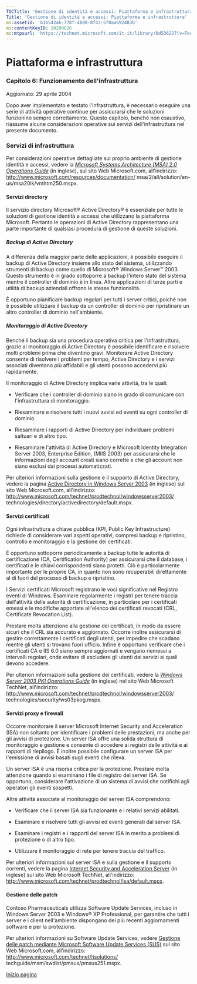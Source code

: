 ```yaml
---
TOCTitle: 'Gestione di identità e accessi: Piattaforma e infrastruttura'
Title: 'Gestione di identità e accessi: Piattaforma e infrastruttura'
ms:assetid: 'b1b542a6-778f-4808-8f43-5f0aa692483b'
ms:contentKeyID: 20200826
ms:mtpsurl: 'https://technet.microsoft.com/it-it/library/Dd536227(v=TechNet.10)'
---
```


Piattaforma e infrastruttura
============================

### Capitolo 6: Funzionamento dell'infrastruttura

Aggiornato: 29 aprile 2004

Dopo aver implementato e testato l'infrastruttura, è necessario eseguire una serie di attività operative continue per assicurarsi che le soluzioni funzionino sempre correttamente. Questo capitolo, benché non esaustivo, riassume alcune considerazioni operative sui servizi dell'infrastruttura nel presente documento.

### Servizi di infrastruttura

Per considerazioni operative dettagliate sul proprio ambiente di gestione identità e accessi, vedere la [*Microsoft Systems Architecture (MSA) 2.0 Operations Guide*](http://www.microsoft.com/resources/documentation/msa/2/all/solution/en-us/msa20ik/vmhtm250.mspx) (in inglese), sul sito Web Microsoft.com, all'indirizzo:
http://www.microsoft.com/resources/documentation/
msa/2/all/solution/en-us/msa20ik/vmhtm250.mspx.

#### Servizi directory

Il servizio directory Microsoft® Active Directory® è essenziale per tutte le soluzioni di gestione identità e accessi che utilizzano la piattaforma Microsoft. Pertanto le operazioni di Active Directory rappresentano una parte importante di qualsiasi procedura di gestione di queste soluzioni.

##### Backup di Active Directory

A differenza della maggior parte delle applicazioni, è possibile eseguire il backup di Active Directory insieme allo stato del sistema, utilizzando strumenti di backup come quello di Microsoft® Windows Server™ 2003. Questo strumento è in grado sottoporre a backup l'intero stato del sistema mentre il controller di dominio è in linea. Altre applicazioni di terze parti e utilità di backup aziendali offrono le stesse funzionalità.

È opportuno pianificare backup regolari per tutti i server critici, poiché non è possibile utilizzare il backup da un controller di dominio per ripristinare un altro controller di dominio nell'ambiente.

##### Monitoraggio di Active Directory

Benché il backup sia una procedura operativa critica per l'infrastruttura, grazie al monitoraggio di Active Directory è possibile identificare e risolvere molti problemi prima che diventino gravi. Monitorare Active Directory consente di risolvere i problemi per tempo, Active Directory e i servizi associati diventano più affidabili e gli utenti possono accedervi più rapidamente.

Il monitoraggio di Active Directory implica varie attività, tra le quali:

-   Verificare che i controller di dominio siano in grado di comunicare con l'infrastruttura di monitoraggio.

-   Riesaminare e risolvere tutti i nuovi avvisi ed eventi su ogni controller di dominio.

-   Riesaminare i rapporti di Active Directory per individuare problemi saltuari e di altro tipo.

-   Riesaminare l'attività di Active Directory e Microsoft Identity Integration Server 2003, Enterprise Edition, (MIIS 2003) per assicurarsi che le informazioni degli account creati siano corrette e che gli account non siano esclusi dai processi automatizzati.

Per ulteriori informazioni sulla gestione e il supporto di Active Directory, vedere la pagina [Active Directory in Windows Server 2003](http://www.microsoft.com/technet/prodtechnol/windowsserver2003/technologies/directory/activedirectory/default.mspx) (in inglese) sul sito Web Microsoft.com, all'indirizzo:
http://www.microsoft.com/technet/prodtechnol/windowsserver2003/
technologies/directory/activedirectory/default.mspx.

#### Servizi certificati

Ogni infrastruttura a chiave pubblica (KPI, Public Key Infrastructure) richiede di considerare vari aspetti operativi, compresi backup e ripristino, controllo e monitoraggio e la gestione dei certificati.

È opportuno sottoporre periodicamente a backup tutte le autorità di certificazione (CA, Certification Authority) per assicurarsi che il database, i certificati e le chiavi corrispondenti siano protetti. Ciò è particolarmente importante per le proprie CA, in quanto non sono recuperabili direttamente al di fuori del processo di backup e ripristino.

I Servizi certificati Microsoft registrano le voci significative nel Registro eventi di Windows. Esaminare regolarmente i registri per tenere traccia dell'attività delle autorità di certificazione, in particolare per i certificati emessi e le modifiche apportate all'elenco dei certificati revocati (CRL, Certificate Revocation List).

Prestare molta attenzione alla gestione dei certificati, in modo da essere sicuri che il CRL sia accurato e aggiornato. Occorre inoltre assicurarsi di gestire correttamente i certificati degli utenti, per impedire che scadano mentre gli utenti si trovano fuori ufficio. Infine è opportuno verificare che i certificati CA e IIS 6.0 siano sempre aggiornati e vengano riemessi a intervalli regolari, onde evitare di escludere gli utenti dai servizi ai quali devono accedere.

Per ulteriori informazioni sulla gestione dei certificati, vedere la [*Windows Server 2003 PKI Operations Guide*](http://www.microsoft.com/technet/prodtechnol/windowsserver2003/technologies/security/ws03pkog.mspx) (in inglese) nel sito Web Microsoft TechNet, all'indirizzo:
http://www.microsoft.com/technet/prodtechnol/windowsserver2003/
technologies/security/ws03pkog.mspx.

#### Servizi proxy e firewall

Occorre monitorare il server Microsoft Internet Security and Acceleration (ISA) non soltanto per identificare i problemi delle prestazioni, ma anche per gli avvisi di protezione. Un server ISA offre una solida struttura di monitoraggio e gestione e consente di accedere ai registri delle attività e ai rapporti di riepilogo. È inoltre possibile configurare un server ISA per l'emissione di avvisi basati sugli eventi che rileva.

Un server ISA è una risorsa critica per la protezione. Prestare molta attenzione quando si esaminano i file di registro del server ISA. Se opportuno, considerare l'attivazione di un sistema di avvisi che notifichi agli operatori gli eventi sospetti.

Altre attività associate al monitoraggio del server ISA comprendono:

-   Verificare che il server ISA sia funzionante e i relativi servizi abilitati.

-   Esaminare e risolvere tutti gli avvisi ed eventi generati dal server ISA.

-   Esaminare i registri e i rapporti del server ISA in merito a problemi di protezione o di altro tipo.

-   Utilizzare il monitoraggio di rete per tenere traccia del traffico.

Per ulteriori informazioni sul server ISA e sulla gestione e il supporto correnti, vedere la pagina [Internet Security and Acceleration Server](http://www.microsoft.com/technet/prodtechnol/isa/default.mspx) (in inglese) sul sito Web Microsoft TechNet, all'indirizzo:
http://www.microsoft.com/technet/prodtechnol/isa/default.mspx.

#### Gestione delle patch

Contoso Pharmaceuticals utilizza Software Update Services, incluso in Windows Server 2003 e Windows® XP Professional, per garantire che tutti i server e i client nell'ambiente dispongano dei più recenti aggiornamenti software e per la protezione.

Per ulteriori informazioni su Software Update Services, vedere [Gestione delle patch mediante Microsoft Software Update Services (SUS)](http://technet.microsoft.com/wsus/default.aspx) sul sito Web Microsoft.com, all'indirizzo:
http://www.microsoft.com/technet/itsolutions/
techguide/msm/swdist/pmsus/pmsus251.mspx.

[](#mainsection)[Inizio pagina](#mainsection)
